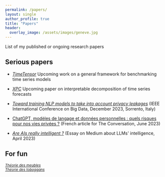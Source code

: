 ```yaml
---
permalink: /papers/
layout: single
author_profile: true
title: "Papers"
header:
  overlay_image: /assets/images/geneve.jpg
---
```


List of my published or ongoing research papers

## Serious papers

- [*TimeTensor*](https://github.com/3gaspo/timetensor)
Upcoming work on a general framework for benchmarking time series models

- [*XPC*](https://github.com/3gaspo/xpc)
Upcoming paper on interpretable decomposition of time series forecasts

- [*Toward training NLP models to take into account privacy leakages*](https://hal.science/hal-04299405v1)
(IEEE International Conference on Big Data, December 2023, Sorrento, Italy)

- [ChatGPT, modèles de langage et données personnelles : quels risques pour nos vies privées ?](https://theconversation.com/chatgpt-modeles-de-langage-et-donnees-personnelles-quels-risques-pour-nos-vies-privees-208256)
(French article for The Conversation, June 2023)

- [*Are AIs really intelligent ?*](https://medium.com/@gberthelier.projet/are-ais-really-intelligent-a4a08afffaa7)
(Essay on Medium about LLMs' intelligence, April 2023)

## For fun

<sub>[*Théorie des meubles*](https://drive.google.com/file/d/1_brZneyo9wD4bScFze1ydpzozyZrotzy/view?usp=sharing)</sub><br>
<sub>[*Théorie des toboggans*](https://drive.google.com/file/d/1Z-4KQ3NWiEWBpyp6YD25BmH9mCbJPYo1/view?usp=sharing)</sub><br>
